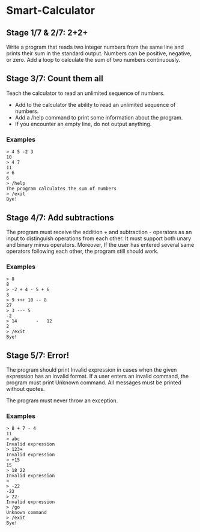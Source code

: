 # Smart-Calculator

## Stage 1/7 & 2/7: 2+2+

Write a program that reads two integer numbers from the same line and prints their
sum in the standard output. Numbers can be positive, negative, or zero.
Add a loop to calculate the sum of two numbers continuously.

## Stage 3/7: Count them all

Teach the calculator to read an unlimited sequence of numbers.

- Add to the calculator the ability to read an unlimited sequence of numbers.
- Add a /help command to print some information about the program.
- If you encounter an empty line, do not output anything.

### Examples
```
> 4 5 -2 3
10
> 4 7
11
> 6
6
> /help
The program calculates the sum of numbers
> /exit
Bye!
```

## Stage 4/7: Add subtractions

The program must receive the addition + and subtraction - operators as an input
to distinguish operations from each other. It must support both unary and binary 
minus operators. Moreover, If the user has entered several same operators following
each other, the program still should work.

### Examples
```
> 8
8
> -2 + 4 - 5 + 6
3
> 9 +++ 10 -- 8
27
> 3 --- 5
-2
> 14       -   12
2
> /exit
Bye!
```

## Stage 5/7: Error!

The program should print Invalid expression in cases when the given expression
has an invalid format. If a user enters an invalid command, the program must 
print Unknown command. All messages must be printed without quotes. 

The program must never throw an exception.

### Examples
```
> 8 + 7 - 4
11
> abc
Invalid expression
> 123+
Invalid expression
> +15
15
> 18 22
Invalid expression
>
> -22
-22
> 22-
Invalid expression
> /go
Unknown command
> /exit
Bye!
```
